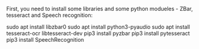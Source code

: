 First, you need to install some libraries and some python modueles - ZBar, tesseract and Speech recognition:

sudo apt install libzbar0
sudo apt install python3-pyaudio
sudo apt install tesseract-ocr libtesseract-dev
pip3 install pyzbar
pip3 install pytesseract
pip3 install SpeechRecognition
